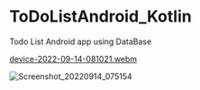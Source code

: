 # ToDoListAndroid_Kotlin

Todo List Android app using DataBase

[device-2022-09-14-081021.webm](https://user-images.githubusercontent.com/19777080/190046996-256626b2-4b14-4917-8fb2-e1070207dca9.webm)

![Screenshot_20220914_075154](https://user-images.githubusercontent.com/19777080/190047021-02cb2b34-ca30-4004-99ca-02accab9e0e8.png)
